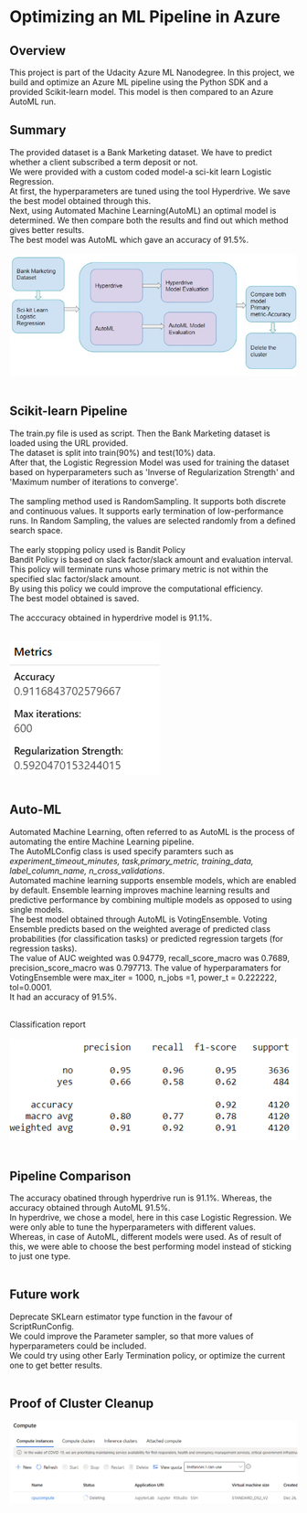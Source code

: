 # Optimizing an ML Pipeline in Azure

## Overview
This project is part of the Udacity Azure ML Nanodegree.
In this project, we build and optimize an Azure ML pipeline using the Python SDK and a provided Scikit-learn model.
This model is then compared to an Azure AutoML run.<br>

## Summary
The provided dataset is a Bank Marketing dataset. We have to predict whether a client subscribed a term deposit or not. <br>
We were provided with a custom coded model-a sci-kit learn Logistic Regression.<br>
At first, the hyperparameters are tuned using the tool Hyperdrive. We save the best model obtained through this.<br>
Next, using Automated Machine Learning(AutoML) an optimal model is determined. We then compare both the results and find out which method gives better results.<br> 
The best model was AutoML which gave an accuracy of 91.5%.<br><br>
<img src ='screenshots/block_diagram.png'><br><br>

## Scikit-learn Pipeline
The train.py file is used as script. Then the Bank Marketing dataset is loaded using the URL provided.<br>
The dataset is split into train(90%) and test(10%) data.<br>
After that, the Logistic Regression Model was used for training the dataset based on hyperparameters such as 'Inverse of Regularization Strength' and 'Maximum number of iterations to converge'.<br>
<br>
The sampling method used is RandomSampling. It supports both discrete and continuous values. It supports early termination of low-performance runs. In Random Sampling, the values are selected randomly from a defined search space.<br>
<br>
The early stopping policy used is Bandit Policy<br>
Bandit Policy is based on slack factor/slack amount and evaluation interval.<br>
This policy will terminate runs whose primary metric is not within the specified slac factor/slack amount.<br>
By using this policy we could improve the computational efficiency.<br>
The best model obtained is saved.<br>
<br>
The acccuracy obtained in hyperdrive model is 91.1%.<br>
<br>

<img src ='screenshots/hyperdrive accuracy.png'><br><br>

## Auto-ML

Automated Machine Learning, often referred to as AutoML is the process of automating the entire Machine Learning pipeline.<br>
The AutoMLConfig class is used specify paramters such as <i>experiment_timeout_minutes, task,primary_metric, training_data, label_column_name, n_cross_validations</i>.<br>
Automated machine learning supports ensemble models, which are enabled by default. Ensemble learning improves machine learning results and predictive performance by combining multiple models as opposed to using single models.<br>
The best model obtained through AutoML is VotingEnsemble. Voting Ensemble predicts based on the weighted average of predicted class probabilities (for classification tasks) or predicted regression targets (for regression tasks).<br>
The value of AUC weighted was 0.94779, recall_score_macro was 0.7689, precision_score_macro was 0.797713. The value of hyperparamaters for VotingEnsemble were max_iter = 1000, n_jobs =1, power_t = 0.222222, tol=0.0001.<br>
It had an accuracy of 91.5%.<br><br>

Classification report<br><br>
<img src ='screenshots/automl classification.png'><br><br>

## Pipeline Comparison
The accuracy obatined through hyperdrive run is 91.1%. Whereas, the accuracy obtained through AutoML 91.5%.<br>
In hyperdrive, we chose a model, here in this case Logistic Regression. We were only able to tune the hyperparameters with different values.<br>
Whereas, in case of AutoML, different models were used. As of result of this, we were able to choose the best performing model instead of sticking to just one type.<br><br>

## Future work
Deprecate SKLearn estimator type function in the favour of ScriptRunConfig.<br>
We could improve the Parameter sampler, so that more values of hyperparameters could be included.<br>
We could try using other Early Termination policy, or optimize the current one to get better results.<br><br>

## Proof of Cluster Cleanup

<img src ='screenshots/cluster cleanup.png'><br><br>
